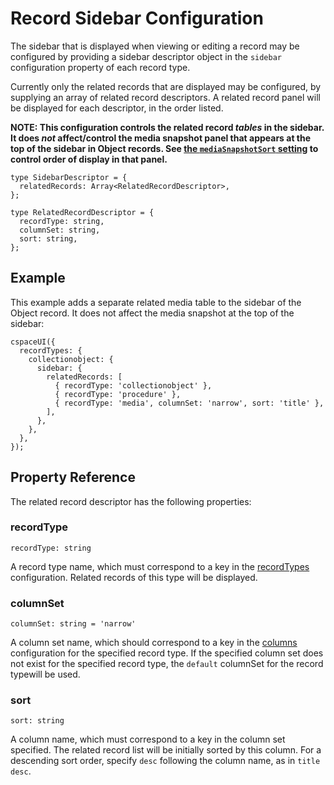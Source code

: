 # Record Sidebar Configuration

The sidebar that is displayed when viewing or editing a record may be configured by providing a sidebar descriptor object in the `sidebar` configuration property of each record type.

Currently only the related records that are displayed may be configured, by supplying an array of related record descriptors. A related record panel will be displayed for each descriptor, in the order listed.

**NOTE: This configuration controls the related record *tables* in the sidebar. It does *not* affect/control the media snapshot panel that appears at the top of the sidebar in Object records. See [the `mediaSnapshotSort` setting](./README.md#mediaSnapshotSort) to control order of display in that panel.**

```
type SidebarDescriptor = {
  relatedRecords: Array<RelatedRecordDescriptor>,
};
```
```
type RelatedRecordDescriptor = {
  recordType: string,
  columnSet: string,
  sort: string,
};
```

## Example

This example adds a separate related media table to the sidebar of the Object record. It does not affect the media snapshot at the top of the sidebar:

```
cspaceUI({
  recordTypes: {
    collectionobject: {
      sidebar: {
        relatedRecords: [
          { recordType: 'collectionobject' },
          { recordType: 'procedure' },
          { recordType: 'media', columnSet: 'narrow', sort: 'title' },
        ],
      },
    },
  },
});
```

## Property Reference

The related record descriptor has the following properties:

### recordType
```
recordType: string
```
A record type name, which must correspond to a key in the [recordTypes](./RecordTypeConfiguration) configuration. Related records of this type will be displayed.

### columnSet
```
columnSet: string = 'narrow'
```
A column set name, which should correspond to a key in the [columns](./ColumnConfiguration) configuration for the specified record type. If the specified column set does not exist for the specified record type, the `default` columnSet for the record typewill be used.

### sort
```
sort: string
```
A column name, which must correspond to a key in the column set specified. The related record list will be initially sorted by this column. For a descending sort order, specify `desc` following the column name, as in `title desc`.
